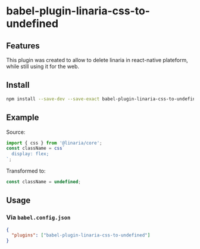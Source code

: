 # babel-plugin-linaria-css-to-undefined

## Features

This plugin was created to allow to delete linaria in react-native plateform, while still using it for the web.

## Install

```bash
npm install --save-dev --save-exact babel-plugin-linaria-css-to-undefined
```

## Example

Source:

```js
import { css } from '@linaria/core';
const className = css`
  display: flex;
`;
```

Transformed to:

```js
const className = undefined;
```

## Usage

### Via `babel.config.json`

```json
{
  "plugins": ["babel-plugin-linaria-css-to-undefined"]
}
```
